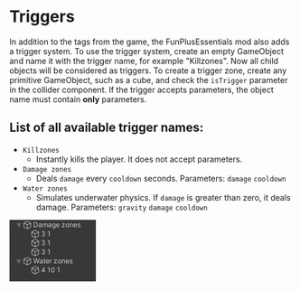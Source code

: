 # Triggers

In addition to the tags from the game, the FunPlusEssentials mod also adds a trigger system.
To use the trigger system, create an empty GameObject and name it with the trigger name, for example "Killzones". Now all child objects will be considered as triggers.
To create a trigger zone, create any primitive GameObject, such as a cube, and check the `isTrigger` parameter in the collider component.
If the trigger accepts parameters, the object name must contain **only** parameters.

## List of all available trigger names:
- `Killzones`
	- Instantly kills the player. It does not accept parameters.
- `Damage zones`
	- Deals `damage` every `cooldown` seconds. Parameters: `damage` `cooldown`
- `Water zones`
	- Simulates underwater physics. If `damage` is greater than zero, it deals damage. Parameters: `gravity` `damage` `cooldown`

![](../../images/triggers.png)


